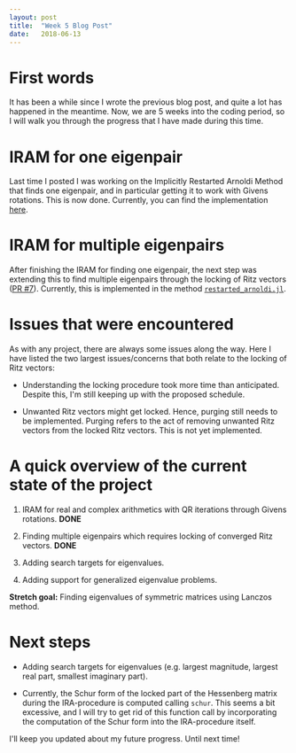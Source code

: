 ```yaml
---
layout: post
title:  "Week 5 Blog Post"
date:   2018-06-13
---
```


# First words

It has been a while since I wrote the previous blog post, and quite a lot has happened in the meantime. Now, we are 5 weeks into the coding period, so I will walk you through the progress that I have made during this time.

# IRAM for one eigenpair

Last time I posted I was working on the Implicitly Restarted Arnoldi Method that finds one eigenpair, and in particular getting it to work with Givens rotations. This is now done. Currently, you can find the implementation [here](https://github.com/NymanLauri/IRAM.jl/blob/master/src/factorization.jl#L113).


# IRAM for multiple eigenpairs

After finishing the IRAM for finding one eigenpair, the next step was extending this to find multiple eigenpairs through the locking of Ritz vectors ([PR #7](https://github.com/haampie/IRAM.jl/pull/7)). Currently, this is implemented in the method [`restarted_arnoldi.jl`](https://github.com/NymanLauri/IRAM.jl/blob/locked-restart/src/factorization.jl#L145).

# Issues that were encountered

As with any project, there are always some issues along the way. Here I have listed the two largest issues/concerns that both relate to the locking of Ritz vectors:

* Understanding the locking procedure took more time than anticipated. Despite this, I'm still keeping up with the proposed schedule.

* Unwanted Ritz vectors might get locked. Hence, purging still needs to be implemented. Purging refers to the act of removing unwanted Ritz vectors from the locked Ritz vectors. This is not yet implemented.

# A quick overview of the current state of the project

1) IRAM for real and complex arithmetics with QR iterations through Givens rotations. __DONE__

2) Finding multiple eigenpairs which requires locking of converged Ritz vectors. __DONE__

3) Adding search targets for eigenvalues.

4) Adding support for generalized eigenvalue problems.

__Stretch goal:__ Finding eigenvalues of symmetric matrices using Lanczos method.

# Next steps

* Adding search targets for eigenvalues (e.g. largest magnitude, largest real part, smallest imaginary part).

* Currently, the Schur form of the locked part of the Hessenberg matrix during the IRA-procedure is computed calling `schur`. This seems a bit excessive, and I will try to get rid of this function call by incorporating the computation of the Schur form into the IRA-procedure itself.

I'll keep you updated about my future progress. Until next time!
